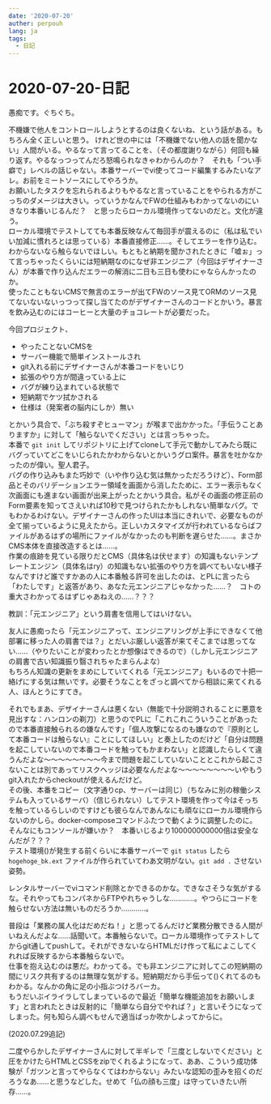 ```yaml
---
date: '2020-07-20'
auther: perpouh
lang: ja
tags:
  - 日記
---
```


# 2020-07-20-日記

愚痴です。ぐちぐち。

不機嫌で他人をコントロールしようとするのは良くないね、という話がある。もちろん全く正しいと思う。
けれど世の中には「不機嫌でない他人の話を聞かない」人間がいる。やるなって言ってることを、（その都度謝りながら）何回も繰り返す。やるなっつってんだろ怒鳴られなきゃわからんのか？　それも「つい手癖で」レベルの話じゃない。本番サーバーでvi使ってコード編集するみたいなアレ。お前をミートソースにしてやろうか。  
お願いしたタスクを忘れられるよりもやるなと言っていることをやられる方がこっちのダメージは大きい。っていうかなんでFWの仕組みもわかってないのにいきなり本番いじるんだ？　と思ったらローカル環境作ってないのだと。文化が違う。  
ローカル環境でテストしてても本番反映なんて毎回手が震えるのに（私は私でいい加減に慣れろとは思っている）本番直接修正……。そしてエラーを作り込む。わからないなら触らないでほしい。もともと納期を聞かされたときに「嘘ぉ」って言っちゃったくらいには短納期なのになぜ非エンジニア（今回はデザイナーさん）が本番で作り込んだエラーの解消に二日も三日も使わにゃならんかったのか。  
使ったこともないCMSで無言のエラーが出てFWのソース見てORMのソース見てないないないっつって探し当てたのがデザイナーさんのコードとかいう。暴言を飲み込むのにはコーヒーと大量のチョコレートが必要だった。

今回プロジェクト、

 - やったことないCMSを
 - サーバー機能で簡単インストールされ
 - git入れる前にデザイナーさんが本番コードをいじり
 - 拡張のやり方が間違っている上に
 - バグが練り込まれている状態で
 - 短納期でケツ拭かされる
 - 仕様は（発案者の脳内にしか）無い

とかいう具合で、「ぶち殺すぞヒューマン」が喉まで出かかった。「手伝うことありますか」に対して「触らないでください」とは言っちゃった。  
本番で `git init` してリポジトリに上げてcloneして手元で動かしてみたら既にバグっていてどこをいじられたかわからないとかいうグロ案件。暴言を吐かなかったのが偉い。聖人君子。  
バグの作り込みもまた巧妙で（いや作り込む気は無かっただろうけど）、Form部品とそのバリデーションエラー領域を画面から消したために、エラー表示もなく次画面にも進まない画面が出来上がったとかいう具合。私がその画面の修正前のForm要素を知ってさえいれば10秒で見つけられたかもしれない簡単なバグ。でもわかるわけない。デザイナーさんの作ったUIは本当にきれいで、必要なものが全て揃っているように見えたから。正しいカスタマイズが行われているならばファイルがあるはずの場所にファイルがなかったのも判断を遅らせた……。まさかCMS本体を直接改造するとは……。  
作業の痕跡を見ている限りだとCMS（具体名は伏せます）の知識もないテンプレートエンジン（具体名はry）の知識もない拡張のやり方を調べてもいない様子なんですけど誰ですかあの人に本番触る許可を出したのは、とPLに言ったら「わたしです」と返答があり、あなた元エンジニアじゃなかった……？　コトの重大さわかってるはずじゃあねえの……？？？

教訓：「元エンジニア」という肩書を信用してはいけない。

友人に愚痴ったら「元エンジニアって、エンジニアリングが上手にできなくて他部署に移った人の肩書では？」とだいぶ厳しい返答が来てそこまでは思ってない……（やりたいことが変わったとか想像はできるので）（しかし元エンジニアの肩書で古い知識振り翳されちゃたまらんよな）  
もちろん知識の更新をまめにしていてくれる「元エンジニア」もいるので十把一絡げにする気は無いです。必要そうなことをざっと調べてから相談に来てくれる人、ほんとうにすてき。

それでもまあ、デザイナーさんは悪くない（無能で十分説明されることに悪意を見出すな：ハンロンの剃刀）と思うのでPLに「これこれこういうことがあったので本番直接触られるの嫌なんです」「個人攻撃になるのも嫌なので『原則として本番コードは触らない』ことにしてほしい」と奏上したのだけど「自分は問題を起こしていないので本番コードを触ってもかまわない」と認識したらしくて違うんだよな〜〜〜〜〜〜〜〜今まで問題を起こしていないこととこれから起こさないことは別であってリスクヘッジは必要なんだよな〜〜〜〜〜〜〜〜いやもうgit入れたからcheckoutが使えるんだけど。  
その後、本番をコピー（文字通りcp、サーバーは同じ）（ちなみに別の稼働システムも入っているサーバ）（信じられない）してテスト環境を作って今はそっちを触っているらしいのですけども彼らなんであんなにも頑なにローカル環境作らないのかしら。docker-composeコマンドふたつで動くように調整したのに。そんなにもコンソールが嫌いか？　本番いじるより100000000000倍は安全なんだが？？？  
テスト環境()が発生する前くらいに本番サーバーで `git status` したら `hogehoge_bk.ext` ファイルが作られていてわあ文明がない。`git add .` させない姿勢。

レンタルサーバーでviコマンド削除とかできるのかな。できなさそうな気がするな。それやってもコンパネからFTPやれちゃうしな…………。やつらにコードを触らせない方法は無いものだろうか…………。

普段は「業務の属人化はだめだね！」と思ってるんだけど業務分散できる人間がいねえんだよな……話聞いて。本番触らないで。ローカル環境作ってテストしてからgit通してpushして。それができないならHTMLだけ作って私によこしてくれれば反映するから本番触らないで。  
仕事を抱え込むのは悪だ。わかってる。でも非エンジニアに対してこの短納期の間にリスク共有するのは無理な気がする。短納期だから手伝って()くれてるのもわかる。なんかの角に足の小指ぶつけろバーカ。  
もうだいぶイライラしてしまっているので最近「簡単な機能追加をお願いします」と言われたときは反射的に「簡単なら自分でやれば？」と言いそうになってしまった。何も知らん調べもせんで適当ばっか吹かしよってからに。

(2020.07.29追記)

二度やらかしたデザイナーさんに対して半ギレで「三度としないでください」と圧をかけたらHTMLとCSSをzipでくれるようになって、ああ、こういう成功体験が「ガツンと言ってやらなくてはわからない」みたいな認知の歪みを招くのだろうなあ……と思うなどした。せめて「仏の顔も三度」は守っていきたい所存……。